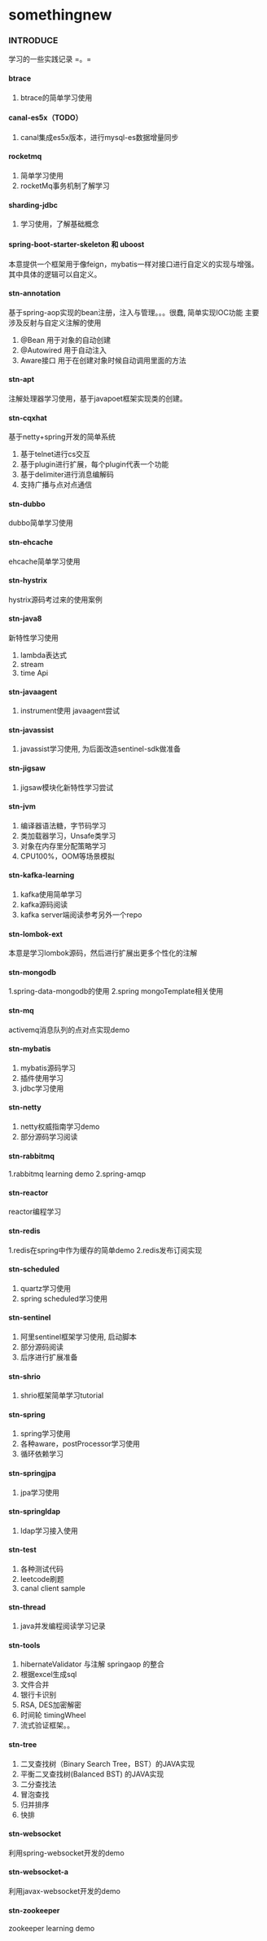 # somethingnew
### INTRODUCE
学习的一些实践记录 =。=
#### btrace 
1. btrace的简单学习使用

#### canal-es5x（TODO）
1. canal集成es5x版本，进行mysql-es数据增量同步

#### rocketmq
1. 简单学习使用
2. rocketMq事务机制了解学习

#### sharding-jdbc
1. 学习使用，了解基础概念

#### spring-boot-starter-skeleton 和 uboost 
本意提供一个框架用于像feign，mybatis一样对接口进行自定义的实现与增强。其中具体的逻辑可以自定义。

#### stn-annotation
基于spring-aop实现的bean注册，注入与管理。。。很蠢, 简单实现IOC功能 主要涉及反射与自定义注解的使用
1. @Bean 用于对象的自动创建
2. @Autowired 用于自动注入
3. Aware接口 用于在创建对象时候自动调用里面的方法

#### stn-apt
注解处理器学习使用，基于javapoet框架实现类的创建。

#### stn-cqxhat
基于netty+spring开发的简单系统
1. 基于telnet进行cs交互
2. 基于plugin进行扩展，每个plugin代表一个功能
3. 基于delimiter进行消息编解码
4. 支持广播与点对点通信

#### stn-dubbo
dubbo简单学习使用

#### stn-ehcache
ehcache简单学习使用

#### stn-hystrix
hystrix源码考过来的使用案例

#### stn-java8
新特性学习使用
1. lambda表达式
2. stream
3. time Api

#### stn-javaagent
1. instrument使用 javaagent尝试

#### stn-javassist
1. javassist学习使用, 为后面改造sentinel-sdk做准备

#### stn-jigsaw
1. jigsaw模块化新特性学习尝试

#### stn-jvm 
1. 编译器语法糖，字节码学习
2. 类加载器学习，Unsafe类学习
3. 对象在内存里分配策略学习
4. CPU100%，OOM等场景模拟

#### stn-kafka-learning
1. kafka使用简单学习
2. kafka源码阅读
3. kafka server端阅读参考另外一个repo

#### stn-lombok-ext
本意是学习lombok源码，然后进行扩展出更多个性化的注解

#### stn-mongodb
1.spring-data-mongodb的使用
2.spring mongoTemplate相关使用

#### stn-mq
activemq消息队列的点对点实现demo

#### stn-mybatis
1. mybatis源码学习
2. 插件使用学习
3. jdbc学习使用

#### stn-netty
1. netty权威指南学习demo
2. 部分源码学习阅读

#### stn-rabbitmq
1.rabbitmq learning demo
2.spring-amqp

#### stn-reactor
reactor编程学习


#### stn-redis
1.redis在spring中作为缓存的简单demo
2.redis发布订阅实现

#### stn-scheduled
1. quartz学习使用
2. spring scheduled学习使用

#### stn-sentinel
1. 阿里sentinel框架学习使用,  启动脚本
2. 部分源码阅读
3. 后序进行扩展准备

#### stn-shrio
1. shrio框架简单学习tutorial

#### stn-spring
1. spring学习使用
2. 各种aware，postProcessor学习使用
3. 循环依赖学习

#### stn-springjpa
1. jpa学习使用

#### stn-springldap
1. ldap学习接入使用

#### stn-test
1. 各种测试代码
2. leetcode刷题
3. canal client sample

#### stn-thread
1. java并发编程阅读学习记录

#### stn-tools
1. hibernateValidator 与注解 springaop 的整合
2. 根据excel生成sql 
3. 文件合并
4. 银行卡识别
5. RSA, DES加密解密
6. 时间轮 timingWheel
7. 流式验证框架。。

#### stn-tree
1. 二叉查找树（Binary Search Tree，BST）的JAVA实现
2. 平衡二叉查找树(Balanced BST) 的JAVA实现
3. 二分查找法
4. 冒泡查找
5. 归并排序
6. 快排


#### stn-websocket
利用spring-websocket开发的demo

#### stn-websocket-a
利用javax-websocket开发的demo


#### stn-zookeeper
zookeeper learning demo





